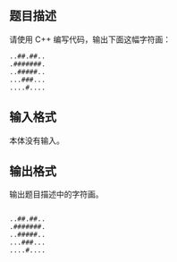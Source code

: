 ## 题目描述

请使用 C++ 编写代码，输出下面这幅字符画：

```
..##.##..
.#######.
..#####..
...###...
....#....
```

## 输入格式

本体没有输入。

## 输出格式

输出题目描述中的字符画。

```input1
```

```output1
..##.##..
.#######.
..#####..
...###...
....#....
```
